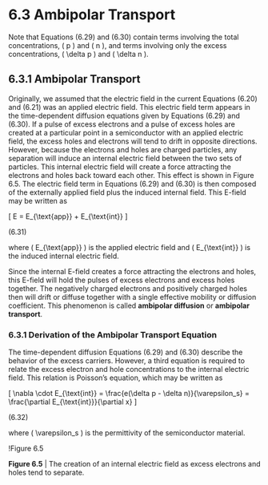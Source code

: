 # 6.3 Ambipolar Transport

Note that Equations (6.29) and (6.30) contain terms involving the total concentrations, \( p \) and \( n \), and terms involving only the excess concentrations, \( \delta p \) and \( \delta n \).

## 6.3.1 Ambipolar Transport

Originally, we assumed that the electric field in the current Equations (6.20) and (6.21) was an applied electric field. This electric field term appears in the time-dependent diffusion equations given by Equations (6.29) and (6.30). If a pulse of excess electrons and a pulse of excess holes are created at a particular point in a semiconductor with an applied electric field, the excess holes and electrons will tend to drift in opposite directions. However, because the electrons and holes are charged particles, any separation will induce an internal electric field between the two sets of particles. This internal electric field will create a force attracting the electrons and holes back toward each other. This effect is shown in Figure 6.5. The electric field term in Equations (6.29) and (6.30) is then composed of the externally applied field plus the induced internal field. This E-field may be written as

\[
E = E_{\text{app}} + E_{\text{int}}
\]

(6.31)

where \( E_{\text{app}} \) is the applied electric field and \( E_{\text{int}} \) is the induced internal electric field.

Since the internal E-field creates a force attracting the electrons and holes, this E-field will hold the pulses of excess electrons and excess holes together. The negatively charged electrons and positively charged holes then will drift or diffuse together with a single effective mobility or diffusion coefficient. This phenomenon is called **ambipolar diffusion** or **ambipolar transport**.

### 6.3.1 Derivation of the Ambipolar Transport Equation

The time-dependent diffusion Equations (6.29) and (6.30) describe the behavior of the excess carriers. However, a third equation is required to relate the excess electron and hole concentrations to the internal electric field. This relation is Poisson’s equation, which may be written as

\[
\nabla \cdot E_{\text{int}} = \frac{e(\delta p - \delta n)}{\varepsilon_s} = \frac{\partial E_{\text{int}}}{\partial x}
\]

(6.32)

where \( \varepsilon_s \) is the permittivity of the semiconductor material.

!Figure 6.5

**Figure 6.5** | The creation of an internal electric field as excess electrons and holes tend to separate.